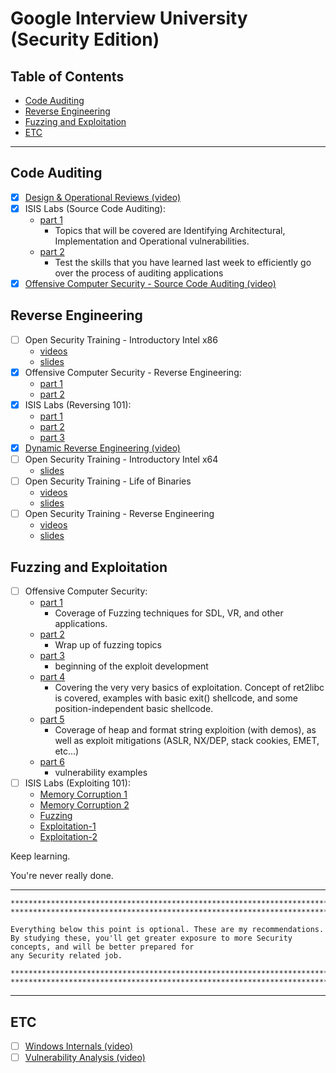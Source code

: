 # Google Interview University (Security Edition)

## Table of Contents

- [Code Auditing](#code-auditing)
- [Reverse Engineering](#reverse-engineering)
- [Fuzzing and Exploitation](#fuzzing-and-exploitation)
- [ETC](#etc)

---

## Code Auditing
- [X] [Design & Operational Reviews (video)](https://vimeo.com/29082852)
- [X] ISIS Labs (Source Code Auditing):
    - [part 1](https://vimeo.com/30001189)
        - Topics that will be covered are Identifying Architectural, Implementation and Operational vulnerabilities.
    - [part 2](https://vimeo.com/29702192)
        - Test the skills that you have learned last week to efficiently go over the process of auditing applications
- [X] [Offensive Computer Security - Source Code Auditing (video)](https://youtu.be/MnmX911MqMU)

## Reverse Engineering
- [ ] Open Security Training - Introductory Intel x86
    - [videos](https://www.youtube.com/playlist?list=PL038BE01D3BAEFDB0)
    - [slides](http://opensecuritytraining.info/IntroX86_files/IntroX86_all_materials_with_pdf_1.zip)
- [X] Offensive Computer Security - Reverse Engineering:
    - [part 1](https://youtu.be/Pg8bmV9vcKg)
    - [part 2](https://youtu.be/Opz9xIYthD4)
- [X] ISIS Labs (Reversing 101):
    - [part 1](https://vimeo.com/6764570)
    - [part 2](https://vimeo.com/7177233)
    - [part 3](https://vimeo.com/7238091)
- [X] [Dynamic Reverse Engineering (video)](https://vimeo.com/30594548)
- [ ] Open Security Training - Introductory Intel x64
    - [slides](http://opensecuritytraining.info/IntroX86-64_files/IntroX86-64_AllMaterials_PDF_8-5-2015.zip)
- [ ] Open Security Training - Life of Binaries
    - [videos](https://www.youtube.com/playlist?list=PLUFkSN0XLZ-n_Na6jwqopTt1Ki57vMIc3)
    - [slides](http://opensecuritytraining.info/LifeOfBinaries_files/2012_LoB_all_1.zip)
- [ ] Open Security Training - Reverse Engineering
    - [videos](https://www.youtube.com/playlist?list=PLUFkSN0XLZ-nXcDG89jS9iqKBnNHmz7Qw)
    - [slides](http://opensecuritytraining.info/IntroductionToReverseEngineering_files/reclass_2014_1.zip)

## Fuzzing and Exploitation
- [ ] Offensive Computer Security:
    - [part 1](https://youtu.be/F4WC26_SpKA)
        - Coverage of Fuzzing techniques for SDL, VR, and other applications.
    - [part 2](https://youtu.be/kWmyGZsFc2c)
        - Wrap up of fuzzing topics
    - [part 3](https://youtu.be/1UzOTsvPYYg)
        - beginning of the exploit development
    - [part 4](https://youtu.be/jF1tQk270b0)
        - Covering the very very basics of exploitation. Concept of ret2libc is covered, examples with basic exit() shellcode, and some position-independent basic shellcode.
    - [part 5](https://youtu.be/lhAyUSM1hyA)
        - Coverage of heap and format string exploition (with demos), as well as exploit mitigations (ASLR, NX/DEP, stack cookies, EMET, etc...)
    - [part 6](https://youtu.be/JK0BsefRdJ0)
        - vulnerability examples
- [ ] ISIS Labs (Exploiting 101):
    - [Memory Corruption 1](http://vimeo.com/31348274)
    - [Memory Corruption 2](https://vimeo.com/31831062)
    - [Fuzzing](https://vimeo.com/7574602)
    - [Exploitation-1](https://vimeo.com/16298629)
    - [Exploitation-2](https://vimeo.com/16304711)

Keep learning.

You're never really done.

---

    *****************************************************************************************************
    *****************************************************************************************************

    Everything below this point is optional. These are my recommendations.
    By studying these, you'll get greater exposure to more Security concepts, and will be better prepared for
    any Security related job.

    *****************************************************************************************************
    *****************************************************************************************************

---
## ETC
- [ ] [Windows Internals (video)](https://vimeo.com/49347561)
- [ ] [Vulnerability Analysis (video)](https://vimeo.com/49284329)

